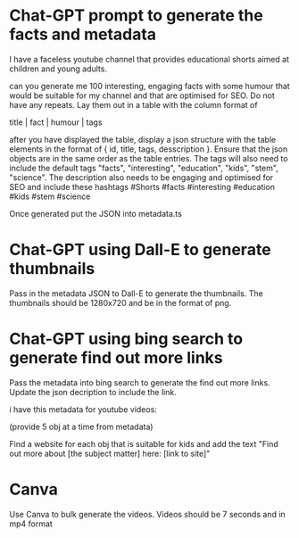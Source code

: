 # Chat-GPT prompt to generate the facts and metadata

I have a faceless youtube channel that provides educational shorts aimed at children and young adults.

can you generate me 100 interesting, engaging facts with some humour that would be suitable for my channel and that are optimised for SEO. Do not have any repeats. Lay them out in a table with the column format of

title | fact | humour | tags 

after you have displayed the table, display a json structure with the table elements in the format of { id, title, tags, desscription }. Ensure that the json objects are in the same order as the table entries. The tags will also need to include the default tags "facts", "interesting", "education", "kids", "stem", "science". The description also needs to be engaging and optimised for SEO and include these hashtags #Shorts #facts #interesting #education #kids #stem #science

Once generated put the JSON into metadata.ts

# Chat-GPT using Dall-E to generate thumbnails
Pass in the metadata JSON to Dall-E to generate the thumbnails. The thumbnails should be 1280x720 and be in the format of png.

# Chat-GPT using bing search to generate find out more links
Pass the metadata into bing search to generate the find out more links. Update the json decription to include the link.

i have this metadata for youtube videos:

(provide 5 obj at a time from metadata)

Find a website for each obj that is suitable for kids and add the text "Find out more about [the subject matter] here: [link to site]"

# Canva
Use Canva to bulk generate the videos. Videos should be 7 seconds and in mp4 format